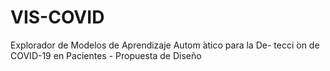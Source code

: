 # VIS-COVID
Explorador de Modelos de Aprendizaje Autom ́atico para la De- tecci ́on de COVID-19 en Pacientes - Propuesta de Diseño
